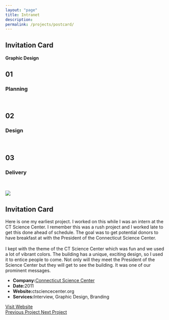 ```yaml
---
layout: "page"
title: Intranet
description:
permalink: /projects/postcard/
---
```


<style>
      .new-paragraph {
            width: 457px;
      }
      @media only screen and (max-width: 475px) {
            .new-paragraph { 
                  width: 370px;
            }
            .remove-margin-top {
                  margin-top: -200px;
            }
      }
</style>

<section class="page-title parallax-section">
   <div class="row-parallax-bg">
      <div class="parallax-wrapper" style="transform: translate3d(0px, 0px, 0px);">
         <div class="parallax-bg" style="background-image: url('{{site.baseurl}}/assets/images/csc-breakfast.jpg');">
         </div>
      </div>
      <div class="parallax-overlay"></div>
   </div>
   <div class="centrize">
      <div class="v-center">
         <div class="container">
            <div class="row">
               <div class="col-md-8 col-md-offset-2">
                  <div class="title text-center">
                     <h1>Invitation Card</h1>
                     <h4>
                        Graphic Design
                     </h4>
                  </div>
               </div>
            </div>
         </div>
      </div>
   </div>
</section>
<section>
   <div class="container">
      <div class="row">
         <div class="col-sm-4">
            <div class="number-box">
               <div class="number-wrap">
                  <h2>01</h2>
               </div>
               <div class="number-box-content">
                  <h3>Planning</h3>
                  <p>&nbsp;</p>
               </div>
            </div>
         </div>
         <div class="col-sm-4">
            <div class="number-box">
               <div class="number-wrap">
                  <h2>02</h2>
               </div>
               <div class="number-box-content">
                  <h3>Design</h3>
                  <p>&nbsp;</p>
               </div>
            </div>
         </div>
         <div class="col-sm-4">
            <div class="number-box">
               <div class="number-wrap">
                  <h2>03</h2>
               </div>
               <div class="number-box-content">
                  <h3>Delivery</h3>
                  <p>&nbsp;</p>
               </div>
            </div>
         </div>
      </div>
   </div>
</section>
<section>
   <div class="container">
      <div class="row">
         <div class="col-md-7 mb-25">
            <div class="media-video">
               <img class="img-responsive" src="{{site.baseurl}}/assets/images/csc-breakfast.jpg"/>
            </div>
         </div>
         <div class="col-md-4 col-md-offset-1">
            <div class="title">
               <h2 class="mt-0 remove-margin-top">Invitation Card</h2>
            </div>
            <div class="section-content">
               <p>Here is one my earliest project. I worked on this while I was an intern at the CT Science Center. I remember this was a rush project and I worked late to get this done ahead of schedule. The goal was to get potential donors to have breakfast at with the President of the Connecticut Science Center.
                  <br><br>
                  I kept with the theme of the CT Science Center which was fun and we used a lot of vibrant colors. The building has a unique, exciting design, so I used it to entice people to come. Not only will they meet the President of the Science Center but they will get to see the building. It was one of our prominent messages.
               </p>
               <div class="project-info mt-25">
                  <ul>
                     <li>
                        <strong>Company:</strong><a href="https://ctsciencecenter.org" target="_blank">Connecticut Science Center</a>
                     </li>
                     <li>
                        <strong>Date:</strong>2011
                     </li>
                     <li><strong>Website:</strong>ctsciencecenter.org
                     </li>
                     <li>
                        <strong>Services:</strong>Interview, Graphic Design, Branding
                     </li>
                  </ul>
               </div>
               <div class="btn-container mt-25"><a class="btn btn-color btn-block" href="https://ctsciencecenter.org" target="_blank">Visit Website</a>
               </div>
            </div>
         </div>
      </div>
   </div>
</section>
<section class="grey-bg p-0 last-section">
   <div class="container">
      <div class="projects-controller">
         <a class="prev" href="{{ '/projects/landingpage/' | relative_url }}">
            <span>
                  <i class="hc-arrow-round-back"></i> 
                  Previous Project
            </span>
         </a>
         <a class="all" href="{{ site.baseurl }}/">
            <span>
                  <i class="hc-apps"></i>
            </span>
         </a>
         <a class="next" href="{{ '/projects/vaccine/' | relative_url }}">
            <span>Next Project
                  <i class="hc-arrow-round-forward"></i>
            </span>
         </a>
      </div>
   </div>
</section>